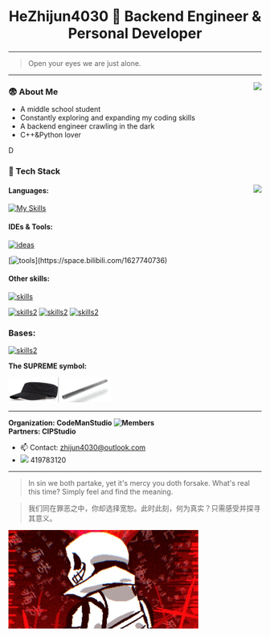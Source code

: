 
<h1 align="center">HeZhijun4030 🤔 Backend Engineer & Personal Developer</h1>

---

> Open your eyes we are just alone.
---



<img align="right" src="https://github-readme-stats.vercel.app/api/top-langs/?username=HeZhijun4030&layout=compact&theme=github_dark&card_width=350&card_height=200"/>

### 😨 About Me  
- A middle school student 
- Constantly exploring and expanding my coding skills
- A backend engineer crawling in the dark
- C++&Python lover


D

### 🚀 Tech Stack

<img align="right" src="https://github-readme-stats.vercel.app/api?username=HeZhijun4030&show_icons=true&theme=github_dark&card_width=350&card_height=200"/>

#### **Languages:**

[![My Skills](https://skillicons.dev/icons?i=python,cpp,cs,c,java)](https://space.bilibili.com/1627740736)


#### **IDEs & Tools:**

[![ideas](https://skillicons.dev/icons?i=pycharm,visualstudio,vscode,idea,neovim)](https://space.bilibili.com/1627740736)

[![tools](https://skillicons.dev/icons?i=cmake,docker,git,)](https://space.bilibili.com/1627740736)

#### **Other skills:**

[![skills](https://skillicons.dev/icons?i=godot,kali,linux,ubuntu,ae,ps,pr,qt,bash,powershell)](https://space.bilibili.com/1627740736)

[![skills2]( https://img.shields.io/badge/Wireshark-green?style=flat-square&logo=Wireshark&&labelColor=blue)](https://space.bilibili.com/1627740736)
[![skills2]( https://img.shields.io/badge/Forge_Minecraft_modding-black?style=flat-square&logo=curseforge&labelColor=grey)](https://space.bilibili.com/1627740736)
[![skills2]( https://img.shields.io/badge/UT_Animations_or_PVs-purple?style=flat-square&logo=undertale&labelColor=ff0000)](https://space.bilibili.com/1627740736)

### **Bases:**
[![skills2]( https://img.shields.io/badge/Bilibili-blue?style=flat-square&logo=bilibili&labelColor=white)](https://space.bilibili.com/1627740736)



**The SUPREME symbol:**

<img src="god.jpg" width="100" height="50" />
<img src="funny.png" width="100" height="50" />

---


**Organization: CodeManStudio <img src="https://img.shields.io/badge/Members-1-red" alt="Members" />**  
**Partners: CIPStudio**

- 📫 Contact: zhijun4030@outlook.com
- <img src="https://img.shields.io/badge/QQ-blue?style=flat&logo=qq&labelColor=black"/> 419783120

---

> In sin we both partake, yet it's mercy you doth forsake. What's real this time? Simply feel and find the meaning.  

> 我们同在罪恶之中，你却选择宽恕。此时此刻，何为真实？只需感受并探寻其意义。
<img src="yahweh.jpeg" width="75%" />